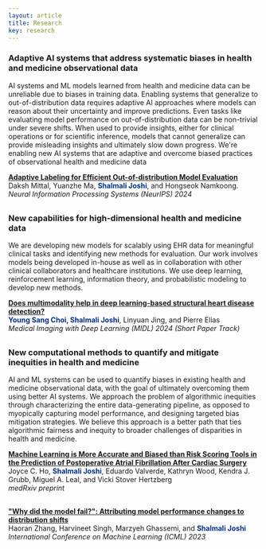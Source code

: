 ```yaml
---
layout: article
title: Research
key: research
---
```



<style>
  .publication {
    display: flex;
    margin-bottom: 30px;
  }

  .publication img {
    width: 500px;
    margin-right: 20px;
    border-radius: 10px;
  }

  .publication .text {
    flex: 1;
  }

  @media (max-width: 800px) {
    .publication {
      flex-direction: column;
    }

    .publication img {
      margin-right: 0;
      margin-bottom: 10px;
      border-radius: 10px;
    }
  }
</style>

<h3>Adaptive AI systems that address systematic biases in health and medicine observational data</h3>

AI systems and ML models learned from health and medicine data can be unreliable due to biases in training data. Enabling systems that generalize to out-of-distribution data requires adaptive AI approaches where models can reason about their uncertainty and improve predictions. Even tasks like evaluating model performance on out-of-distribution data can be non-trivial under severe shifts. When used to provide insights, either for clinical operations or for scientific inference, models that cannot generalize can provide misleading insights and ultimately slow down progress. We're enabling new AI systems that are adaptive and overcome biased practices of observational health and medicine data<br>

<div class="publication">
  <!--img src="assets/images/joshi_aaai_2024.png" alt="Publication Image 1" /-->
  <div class="text">
    <a href="https://openreview.net/pdf?id=uuQQwrjMzb" target="_blank"><strong>Adaptive Labeling for Efficient Out-of-distribution Model Evaluation</strong></a><br>
    Daksh Mittal, Yuanzhe Ma, <strong><span style="color: #003087;">Shalmali Joshi</span></strong>, and Hongseok Namkoong.<br>
    <i>Neural Information Processing Systems (NeurIPS) 2024</i><br>
  </div>
</div>


<h3>New capabilities for high-dimensional health and medicine data</h3>

We are developing new models for scalably using EHR data for meaningful clinical tasks and identifying new methods for evaluation. Our work involves models being developed in-house as well as in collaboration with other clinical collaborators and healthcare institutions. We use deep learning, reinforcement learning, information theory, and probabilistic modeling to develop new methods.<br>

<div class="publication">
  <div class="text">
    <a href="https://openreview.net/pdf?id=sMiSQP8zmr" target="_blank">
      <strong>Does multimodality help in deep learning-based structural heart disease detection?</strong>
    </a><br>
    <strong><span style="color: #003087;">Young Sang Choi</span>, <span style="color: #003087;">Shalmali Joshi</span></strong>, Linyuan Jing, and Pierre Elias<br>
    <i>Medical Imaging with Deep Learning (MIDL) 2024 (Short Paper Track)</i><br>
  </div>
</div>

<h3>New computational methods to quantify and mitigate inequities in health and medicine</h3>

AI and ML systems can be used to quantify biases in existing health and medicine observational data, with the goal of ultimately overcoming them using better AI systems. We approach the problem of algorithmic inequities through characterizing the entire data-generating pipeline, as opposed to myopically capturing model performance, and designing targeted bias mitigation strategies. We believe this approach is a better path that ties algorithmic fairness and inequity to broader challenges of disparities in health and medicine.<br>

<div class="publication">
  <div class="text">
    <a href="https://www.medrxiv.org/content/10.1101/2024.07.05.24310013v1" target="_blank">
      <strong>Machine Learning is More Accurate and Biased than Risk Scoring Tools in the Prediction of Postoperative Atrial Fibrillation After Cardiac Surgery</strong>
    </a><br>
    Joyce C. Ho, <strong><span style="color: #003087;">Shalmali Joshi</span></strong>, Eduardo Valverde, Kathryn Wood, Kendra J. Grubb, Miguel A. Leal, and Vicki Stover Hertzberg<br>
    <i>medRxiv preprint</i><br>
  </div>
</div>

<div class="publication">
  <div class="text">
    <a href="https://proceedings.mlr.press/v202/zhang23ai/zhang23ai.pdf" target="_blank">
      <strong>"Why did the model fail?": Attributing model performance changes to distribution shifts</strong>
    </a><br>
    Haoran Zhang, Harvineet Singh, Marzyeh Ghassemi, and <strong><span style="color: #003087;">Shalmali Joshi</span></strong><br>
    <i>International Conference on Machine Learning (ICML) 2023</i><br>
  </div>
</div>